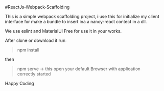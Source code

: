#ReactJs-Webpack-Scaffolding

This is a simple webpack scaffolding project, i use this for 
initialize my client interface for make a bundle to insert ina a nancy-react contect in a dll.

We use eslint and MaterialUI
Free for use it in your works.

After clone or download it run:
>npm install

then

>npm serve  -> this open your default Browser with application correctly started

Happy Coding

